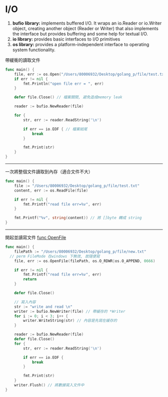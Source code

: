 # I/O

1. **bufio library:** implements buffered I/O. It wraps an io.Reader or io.Writer object, creating another object (Reader or Writer) that also implements the interface but provides buffering and some help for textual I/O.
2. **io library:** provides basic interfaces to I/O primitives
3. **os library:** provides a platform-independent interface to operating system functionality.


帶緩衝的讀取文件
```go
func main() {
	file, err := os.Open("/Users/80006932/Desktop/golang_p/file/test.txt") // 檔案開啟
	if err != nil {
		fmt.Println("open file err = ", err)
	}

	defer file.Close() // 檔案關閉, 避免造成memory leak

	reader := bufio.NewReader(file)

	for {
		str, err := reader.ReadString('\n')

		if err == io.EOF { // 檔案結尾
			break
		}

		fmt.Print(str)
	}
}
```
***

一次將整個文件讀取到內存（適合文件不大）
```go
func main() {
	file := "/Users/80006932/Desktop/golang_p/file/test.txt"
	content, err := os.ReadFile(file)

	if err != nil {
		fmt.Printf("read file err=%v", err)
	}

	fmt.Printf("%v", string(content)) // 將 []byte 轉成 string
}
```

***

開起並讀寫文件 [func OpenFile](https://pkg.go.dev/os@go1.17.1#OpenFile)


```go
func main() {
	filePath := "/Users/80006932/Desktop/golang_p/file/new.txt"
  // perm FileMode 在windows 下無效, 故隨便寫
	file, err := os.OpenFile(filePath, os.O_RDWR|os.O_APPEND, 0666)

	if err != nil {
		fmt.Printf("read file err=%v", err)
		return
	}

	defer file.Close()

	// 寫入內容
	str := "write and read \n"
	writer := bufio.NewWriter(file) // 帶緩存的 *Writer
	for i := 0; i < 3; i++ {
		writer.WriteString(str) // 內容是先寫在緩存的
	}

	reader := bufio.NewReader(file)
	defer file.Close()
	for {
		str, err := reader.ReadString('\n')

		if err == io.EOF {
			break
		}

		fmt.Print(str)
	}
	writer.Flush() // 將數據寫入文件中
}
```